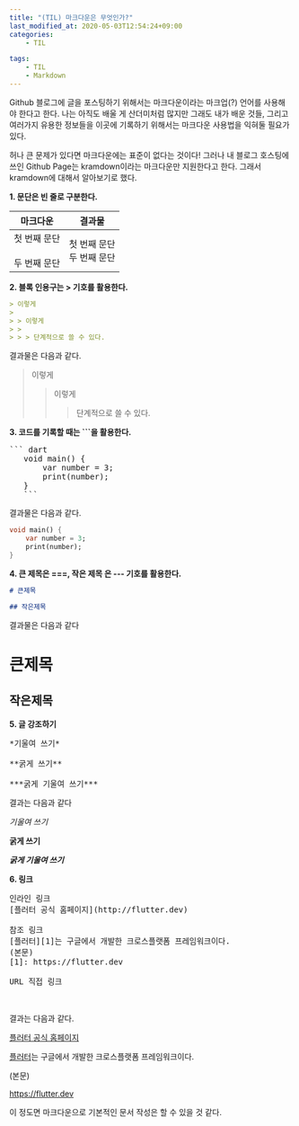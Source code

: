 ```yaml
---
title: "(TIL) 마크다운은 무엇인가?"
last_modified_at: 2020-05-03T12:54:24+09:00
categories: 
    - TIL

tags:
    - TIL
    - Markdown
---
```


Github 블로그에 글을 포스팅하기 위해서는 마크다운이라는 마크업(?) 언어를 사용해야 한다고 한다. 나는 아직도 배울 게 산더미처럼 많지만 그래도 내가 배운 것들, 그리고 여러가지 유용한 정보들을 이곳에 기록하기 위해서는 마크다운 사용법을 익혀둘 필요가 있다.

허나 큰 문제가 있다면 마크다운에는 표준이 없다는 것이다! 그러나 내 블로그 호스팅에 쓰인 Github Page는 kramdown이라는 마크다운만 지원한다고 한다. 그래서 kramdown에 대해서 알아보기로 했다.

**1. 문단은 빈 줄로 구분한다.**

|              마크다운              |             결과물             |
| :--------------------------------: | :----------------------------: |
| 첫 번째 문단</br></br>두 번째 문단 | 첫 번째 문단 </br>두 번째 문단 |

**2. 블록 인용구는 \> 기호를 활용한다.**

```markdown
> 이렇게
>
> > 이렇게
> >
> > > 단계적으로 쓸 수 있다.
```

결과물은 다음과 같다.

> 이렇게
>
> > 이렇게
> >
> > > 단계적으로 쓸 수 있다.

**3. 코드를 기록할 때는 \```을 활용한다.**

<pre>
``` dart
   void main() {
       var number = 3;
       print(number);
   }
   ```
</pre>

결과물은 다음과 같다.

```dart
void main() {
    var number = 3;
    print(number);
}
```

**4. 큰 제목은 \===, 작은 제목 은 \--- 기호를 활용한다.**

```markdown
# 큰제목

## 작은제목
```

결과물은 다음과 같다

# 큰제목

## 작은제목

**5. 글 강조하기**

<pre>
*기울여 쓰기*

**굵게 쓰기**

***굵게 기울여 쓰기***
</pre>

결과는 다음과 같다

_기울여 쓰기_

**굵게 쓰기**

**_굵게 기울여 쓰기_**

**6. 링크**

<pre>
인라인 링크
[플러터 공식 홈페이지](http://flutter.dev)

참조 링크
[플러터][1]는 구글에서 개발한 크로스플랫폼 프레임워크이다.
(본문)
[1]: https://flutter.dev

URL 직접 링크
<https://flutter.dev>

</pre>

결과는 다음과 같다.

[플러터 공식 홈페이지](http://flutter.dev)

[플러터][1]는 구글에서 개발한 크로스플랫폼 프레임워크이다.

(본문)

[1]: https://flutter.dev

<https://flutter.dev>

이 정도면 마크다운으로 기본적인 문서 작성은 할 수 있을 것 같다.
